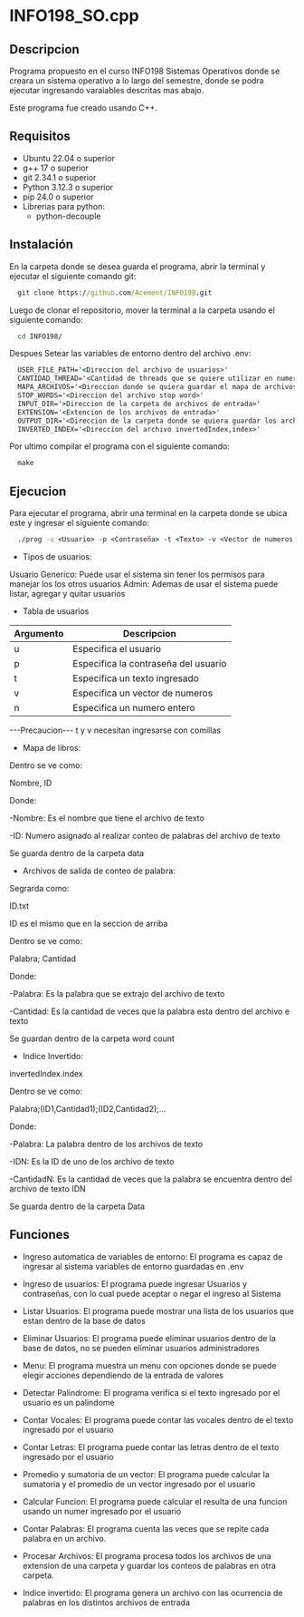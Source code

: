 # INFO198_SO.cpp

## Descripcion
Programa propuesto en el curso INFO198 Sistemas Operativos donde se creara un sistema operativo a lo largo del semestre, donde se podra ejecutar ingresando varaiables descritas mas abajo.

Este programa fue creado usando C++.

## Requisitos
* Ubuntu 22.04 o superior
* g++ 17 o superior
* git 2.34.1 o superior
* Python 3.12.3 o superior
* pip 24.0 o superior
* Librerias para python:
  - python-decouple

## Instalación
En la carpeta donde se desea guarda el programa, abrir la terminal y ejecutar el siguiente comando git:

```cmd 
  git clone https://github.com/Acement/INFO198.git
```

Luego de clonar el repositorio, mover la terminal a la carpeta usando el siguiente comando:

```cmd
  cd INFO198/
```

Despues Setear las variables de entorno dentro del archivo .env:

```cmd
  USER_FILE_PATH='<Direccion del archivo de usuarios>'
  CANTIDAD_THREAD='<Cantidad de threads que se quiere utilizar en numeros>'
  MAPA_ARCHIVOS='<Direccion donde se quiera guardar el mapa de archivos>'
  STOP_WORDS='<Direccion del archivo stop word>'
  INPUT_DIR='>Direccion de la carpeta de archivos de entrada>'
  EXTENSION='<Extencion de los archivos de entrada>'
  OUTPUT_DIR='<Direccion de la carpeta donde se quiera guardar los archivos con el conteo de palabras>'
  INVERTED_INDEX='<Direccion del archivo invertedIndex,index>'
```

Por ultimo compilar el programa con el siguiente comando:

```cmd
  make
```

## Ejecucion

Para ejecutar el programa, abrir una terminal en la carpeta donde se ubica este y ingresar el siguiente comando:

```cmd
  ./prog -u <Usuario> -p <Contraseña> -t <Texto> -v <Vector de numeros (1;2;3;4)> -n <Numero>
```


* Tipos de usuarios:

Usuario Generico: Puede usar el sistema sin tener los permisos para manejar los los otros usuarios
Admin: Ademas de usar el sistema puede listar, agregar y quitar usuarios


* Tabla de usuarios

| Argumento | Descripcion |
| -------- | ----------- |
| u | Especifica el usuario |
| p | Especifica la contraseña del usuario |
| t | Especifica un texto ingresado |
| v | Especifica un vector de numeros |
| n | Especifica un numero entero |

---Precaucion--- 
t y v necesitan ingresarse con comillas


* Mapa de libros:

Dentro se ve como:

Nombre, ID

Donde:

-Nombre: Es el nombre que tiene el archivo de texto

-ID: Numero asignado al realizar conteo de palabras del archivo de texto

Se guarda dentro de la carpeta data


* Archivos de salida de conteo de palabra:

Segrarda como:

ID.txt

ID es el mismo que en la seccion de arriba

Dentro se ve como:

Palabra; Cantidad

Donde:

-Palabra: Es la palabra que se extrajo del archivo de texto

-Cantidad: Es la cantidad de veces que la palabra esta dentro del archivo e texto

Se guardan dentro de la carpeta word count


* Indice Invertido:

invertedIndex.index

Dentro se ve como:

Palabra;(ID1,Cantidad1);(ID2,Cantidad2);...

Donde:

-Palabra: La palabra dentro de los archivos de texto

-IDN: Es la ID de uno de los archivo de texto

-CantidadN: Es la cantidad de veces que la palabra se encuentra dentro del archivo de texto IDN

Se guarda dentro de la carpeta Data



## Funciones

* Ingreso automatica de variables de entorno:
El programa es capaz de ingresar al sistema variables de entorno guardadas en .env

* Ingreso de usuarios:
El programa puede ingresar Usuarios y contraseñas, con lo cual puede aceptar o negar el ingreso al Sistema

* Listar Usuarios:
El programa puede mostrar una lista de los usuarios que estan dentro de la base de datos

* Eliminar Usuarios:
El programa puede eliminar usuarios dentro de la base de datos, no se pueden eliminar usuarios administradores

* Menu:
El programa muestra un menu con opciones donde se puede elegir acciones dependiendo de la entrada de valores

* Detectar Palindrome:
El programa verifica si el texto ingresado por el usuario es un palindome

* Contar Vocales:
El programa puede contar las vocales dentro de el texto ingresado por el usuario

* Contar Letras:
El programa puede contar las letras dentro de el texto ingresado por el usuario

* Promedio y sumatoria de un vector:
El programa puede calcular la sumatoria y el promedio de un vector ingresado por el usuario

* Calcular Funcion:
El programa puede calcular el resulta de una funcion usando un numer ingresado por el usuario

* Contar Palabras: 
El programa cuenta las veces que se repite cada palabra en un archivo.

* Procesar Archivos:
El programa procesa todos los archivos de una extension de una carpeta y guardar los conteos de palabras en otra carpeta.

* Indice invertido:
El programa genera un archivo con las ocurrencia de palabras en los distintos archivos de entrada
